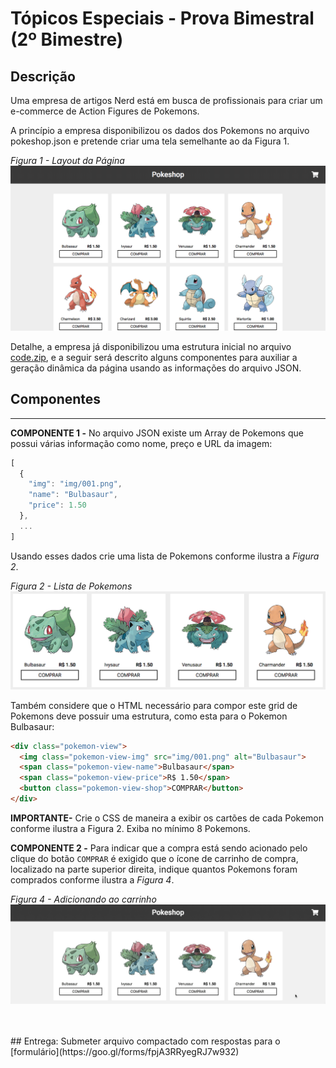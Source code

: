 # Tópicos Especiais - Prova Bimestral (2º Bimestre)

## Descrição

Uma empresa de artigos Nerd está em busca de profissionais para criar um e-commerce de Action Figures de Pokemons.

A princípio a empresa disponibilizou os dados dos Pokemons no arquivo pokeshop.json e pretende criar uma tela semelhante ao da Figura 1.

*Figura 1 - Layout da Página*
![](layout.png)

Detalhe, a empresa já disponibilizou uma estrutura inicial no arquivo [code.zip](code.zip), e a seguir será descrito alguns componentes para auxiliar a geração dinâmica da página usando as informações do arquivo JSON.

## Componentes
---
**COMPONENTE 1 -** No arquivo JSON existe um Array de Pokemons que possui várias informação como nome, preço e URL da imagem:

```js
[
  {
    "img": "img/001.png",
    "name": "Bulbasaur",
    "price": 1.50
  },
  ...
]
```

Usando esses dados crie uma lista de Pokemons conforme ilustra a *Figura 2*.

*Figura 2 - Lista de Pokemons*<br>
![](list-pokemons.png)

Também considere que o HTML necessário para compor este grid de Pokemons deve possuir uma estrutura, como esta para o Pokemon Bulbasaur:

```html
<div class="pokemon-view">
  <img class="pokemon-view-img" src="img/001.png" alt="Bulbasaur">
  <span class="pokemon-view-name">Bulbasaur</span>
  <span class="pokemon-view-price">R$ 1.50</span>
  <button class="pokemon-view-shop">COMPRAR</button>
</div>
```

**IMPORTANTE-** Crie o CSS de maneira a exibir os cartões de cada Pokemon conforme ilustra a Figura 2. Exiba no mínimo 8 Pokemons.

**COMPONENTE 2 -** Para indicar que a compra está sendo acionado pelo clique do botão `COMPRAR` é exigido que o ícone de carrinho de compra, localizado na parte superior direita, indique quantos Pokemons foram comprados conforme ilustra a *Figura 4*.

*Figura 4 - Adicionando ao carrinho*<br>
![](add-cart.gif)

<br>
<br>
## Entrega:
Submeter arquivo compactado com respostas para o [formulário](https://goo.gl/forms/fpjA3RRyegRJ7w932)
